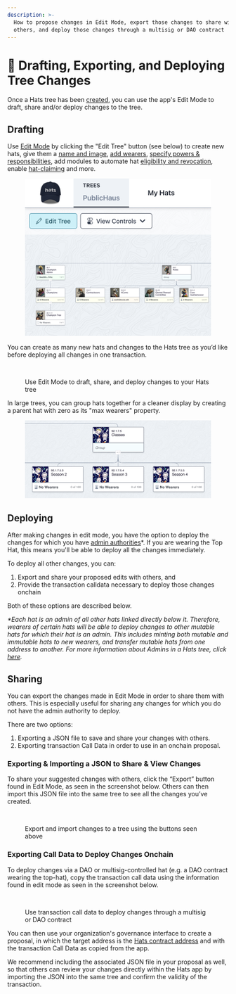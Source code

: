 ```yaml
---
description: >-
  How to propose changes in Edit Mode, export those changes to share with
  others, and deploy those changes through a multisig or DAO contract
---
```


# 🌳 Drafting, Exporting, and Deploying Tree Changes

Once a Hats tree has been [created](creating-my-first-hat.md#1.-creating-a-new-tree), you can use the app's Edit Mode to draft, share and/or deploy changes to the tree.&#x20;

## Drafting

Use [Edit Mode](creating-my-first-hat.md) by clicking the "Edit Tree" button (see below) to create new hats, give them a [name and image](setting-a-hats-basic-properties.md), [add wearers](adding-wearers.md), [specify powers & responsibilities](connecting-hats-w-permissions-and-authorities/documenting-hat-powers-and-responsibilities.md), add modules to automate hat [eligibility and revocation](setting-accountabilities/eligibility-requirements-for-wearers.md), enable [hat-claiming](making-hats-claimable.md) and more.&#x20;

<figure><img src="../.gitbook/assets/Screenshot 2024-08-02 at 11.44.23 AM.png" alt=""><figcaption></figcaption></figure>

You can create as many new hats and changes to the Hats tree as you’d like before deploying all changes in one transaction.&#x20;

<figure><img src="https://lh7-us.googleusercontent.com/1fftIQh9W2kDYhOZSp1seaeN_PzP8Vi0o7fdm7hgaOS1esyxE5JjtZn3OFqzbq4KxvwYAp-rNbRNpZKRdBONL-Ad9nXCX52USWkXT5b6bJtGQ3jno4jddCAa0B_93IGKneaoFJG7tOw1JL14N26T2Ew" alt=""><figcaption><p>Use Edit Mode to draft, share, and deploy changes to your Hats tree</p></figcaption></figure>

In large trees, you can group hats together for a cleaner display by creating a parent hat with zero as its "max wearers" property.&#x20;

<figure><img src="../.gitbook/assets/Group Hat (1).png" alt=""><figcaption></figcaption></figure>

## Deploying

After making changes in edit mode, you have the option to deploy the changes for which you have [admin authorities](setting-accountabilities/admins-creating-issuing-and-revising-hats.md)\*. If you are wearing the Top Hat, this means you'll be able to deploy all the changes immediately.

To deploy all other changes, you can:

1. Export and share your proposed edits with others, and&#x20;
2. Provide the transaction calldata necessary to deploy those changes onchain

Both of these options are described below.

_\*Each hat is an admin of all other hats linked directly below it. Therefore, wearers of certain hats will be able to deploy changes to other mutable hats for which their hat is an admin. This includes minting both mutable and immutable hats to new wearers, and transfer mutable hats from one address to another. For more information about Admins in a Hats tree, click_ [_here_](setting-accountabilities/admins-creating-issuing-and-revising-hats.md)_._

## Sharing

You can export the changes made in Edit Mode in order to share them with others. This is especially useful for sharing any changes for which you do not have the admin authority to deploy. &#x20;

There are two options:

1. Exporting a JSON file to save and share your changes with others.
2. Exporting transaction Call Data in order to use in an onchain proposal.

### Exporting & Importing a JSON to Share & View Changes

To share your suggested changes with others, click the “Export” button found in Edit Mode, as seen in the screenshot below. Others can then import this JSON file into the same tree to see all the changes you’ve created.&#x20;

<figure><img src="https://lh7-us.googleusercontent.com/HTP0014QPYzyHMq6-JkW4e571VT-dpMx9dBIwqYhIVVgIDE_EzZBqcDnQqQteARn0qR0Z781ExFN46DpLn8yIvy_huRfulj5WgyFFk4JicvRJLhBAzO6SDBm93JEudzt7ZefqfuiE3HtRqIm19VsmF0" alt=""><figcaption><p>Export and import changes to a tree using the buttons seen above</p></figcaption></figure>

### Exporting Call Data to Deploy Changes Onchain

To deploy changes via a DAO or multisig-controlled hat (e.g. a DAO contract wearing the top-hat), copy the transaction call data using the information found in edit mode as seen in the screenshot below.&#x20;

<figure><img src="https://lh7-us.googleusercontent.com/rqSJsl2uUqEfMtsobOUPDN7BC6VXdfJj6aEW1bq4dYK-WwoDCEWT8n2cPS7mcslg9OKB8Mfs8EAuj1Tedipq5zEaIpOVnAd7MmLLxyCuT7G4Hk5t1d9W6ar6o3yZCzCE2jxXcUykexKRDFHoy_OUJbs" alt=""><figcaption><p>Use transaction call data to deploy changes through a multisig or DAO contract</p></figcaption></figure>

You can then use your organization's governance interface to create a proposal, in which the target address is the [Hats contract address](connecting-hats-w-permissions-and-authorities/connecting-hats-to-token-gates/hats-protocol-contract-addresses.md) and with the transaction Call Data as copied from the app.&#x20;

We recommend including the associated JSON file in your proposal as well, so that others can review your changes directly within the Hats app by importing the JSON into the same tree and confirm the validity of the transaction.

